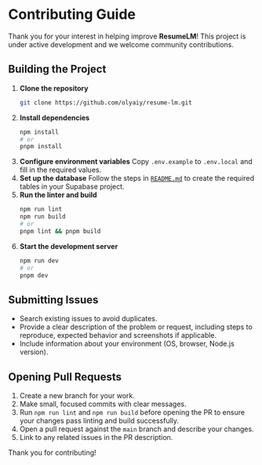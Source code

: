 # Contributing Guide

Thank you for your interest in helping improve **ResumeLM**! This project is under active development and we welcome community contributions.

## Building the Project

1. **Clone the repository**
   ```bash
   git clone https://github.com/olyaiy/resume-lm.git
   ```
2. **Install dependencies**
   ```bash
   npm install
   # or
   pnpm install
   ```
3. **Configure environment variables**
   Copy `.env.example` to `.env.local` and fill in the required values.
4. **Set up the database**
   Follow the steps in [`README.md`](README.md#-getting-started) to create the required tables in your Supabase project.
5. **Run the linter and build**
   ```bash
   npm run lint
   npm run build
   # or
   pnpm lint && pnpm build
   ```
6. **Start the development server**
   ```bash
   npm run dev
   # or
   pnpm dev
   ```

## Submitting Issues

- Search existing issues to avoid duplicates.
- Provide a clear description of the problem or request, including steps to reproduce, expected behavior and screenshots if applicable.
- Include information about your environment (OS, browser, Node.js version).

## Opening Pull Requests

1. Create a new branch for your work.
2. Make small, focused commits with clear messages.
3. Run `npm run lint` and `npm run build` before opening the PR to ensure your changes pass linting and build successfully.
4. Open a pull request against the `main` branch and describe your changes.
5. Link to any related issues in the PR description.

Thank you for contributing!
